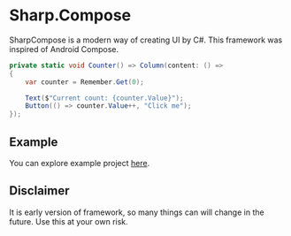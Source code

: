 # Sharp.Compose

SharpCompose is a modern way of creating UI by C#. This framework was inspired of Android Compose.

```csharp
private static void Counter() => Column(content: () =>
{
    var counter = Remember.Get(0);

    Text($"Current count: {counter.Value}");
    Button(() => counter.Value++, "Click me");
});
```

## Example

You can explore example project [here](https://github.com/mrkvinter/SharpCompose.ExampleApp).

## Disclaimer

It is early version of framework, so many things can will change in the future. Use this at your own risk.